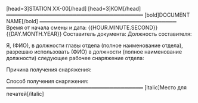 [head=3]STATION XX-00[/head]
[head=3]КОМ[/head]
═════════════════════════════════════
[bold]DOCUMENT NAME[/bold]
═════════════════════════════════════
Время от начала смены и дата: {{HOUR.MINUTE.SECOND}} {{DAY.MONTH.YEAR}}
Составитель документа:
Должность составителя:

Я, (ФИО), в должности главы отдела (полное наименование отдела), разрешаю использовать (ФИО) в должности (полное наименование должности) следующее рабочее снаряжение отдела: 

Причина получения снаряжения: 

Способ получения снаряжения: 
═════════════════════════════════════
[italic]Место для печатей[/italic]
